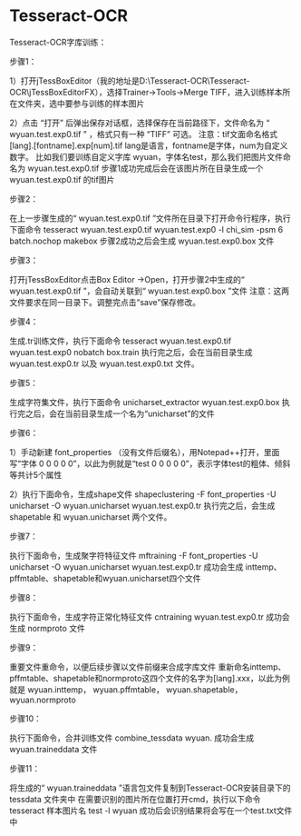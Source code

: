 # Tesseract-OCR

Tesseract-OCR字库训练：

步骤1：

1）打开jTessBoxEditor（我的地址是D:\Tesseract-OCR\Tesseract-OCR\jTessBoxEditorFX），选择Trainer->Tools->Merge TIFF，进入训练样本所在文件夹，选中要参与训练的样本图片

2）点击 “打开” 后弹出保存对话框，选择保存在当前路径下，文件命名为 “ wyuan.test.exp0.tif ” ，格式只有一种 “TIFF” 可选。
注意：tif文面命名格式[lang].[fontname].exp[num].tif
lang是语言，fontname是字体，num为自定义数字。
比如我们要训练自定义字库 wyuan，字体名test，那么我们把图片文件命名为 wyuan.test.exp0.tif
步骤1成功完成后会在该图片所在目录生成一个 wyuan.test.exp0.tif 的tif图片

步骤2：

在上一步骤生成的“ wyuan.test.exp0.tif ”文件所在目录下打开命令行程序，执行下面命令
tesseract wyuan.test.exp0.tif wyuan.test.exp0 -l chi_sim -psm 6 batch.nochop makebox
步骤2成功之后会生成 wyuan.test.exp0.box 文件

步骤3：

打开jTessBoxEditor点击Box Editor ->Open，打开步骤2中生成的“ wyuan.test.exp0.tif ”，会自动关联到“ wyuan.test.exp0.box ”文件
注意：这两文件要求在同一目录下。调整完点击“save”保存修改。

步骤4：

生成.tr训练文件，执行下面命令
tesseract wyuan.test.exp0.tif wyuan.test.exp0 nobatch box.train
执行完之后，会在当前目录生成 wyuan.test.exp0.tr 以及 wyuan.test.exp0.txt 文件。

步骤5：

生成字符集文件，执行下面命令
unicharset_extractor wyuan.test.exp0.box
执行完之后，会在当前目录生成一个名为“unicharset”的文件

步骤6：

1）手动新建 font_properties （没有文件后缀名），用Notepad++打开，里面写“字体 0 0 0 0 0”，以此为例就是“test 0 0 0 0 0”，表示字体test的粗体、倾斜等共计5个属性

2）执行下面命令，生成shape文件
shapeclustering -F font_properties -U unicharset -O wyuan.unicharset wyuan.test.exp0.tr
执行完之后，会生成 shapetable 和 wyuan.unicharset 两个文件。

步骤7：

执行下面命令，生成聚字符特征文件
mftraining -F font_properties -U unicharset -O wyuan.unicharset wyuan.test.exp0.tr
成功会生成 inttemp、pffmtable、shapetable和wyuan.unicharset四个文件

步骤8：

执行下面命令，生成字符正常化特征文件
cntraining wyuan.test.exp0.tr
成功会生成 normproto 文件

步骤9：

重要文件重命令，以便后续步骤以文件前缀来合成字库文件
重新命名inttemp、pffmtable、shapetable和normproto这四个文件的名字为[lang].xxx，以此为例就是 wyuan.inttemp， wyuan.pffmtable， wyuan.shapetable， wyuan.normproto

步骤10：

执行下面命令，合并训练文件
combine_tessdata wyuan.
成功会生成 wyuan.traineddata 文件

步骤11：

将生成的“ wyuan.traineddata ”语言包文件复制到Tesseract-OCR安装目录下的 tessdata 文件夹中
在需要识别的图片所在位置打开cmd，执行以下命令
tesseract 样本图片名 test -l wyuan
成功后会识别结果将会写在一个test.txt文件中

